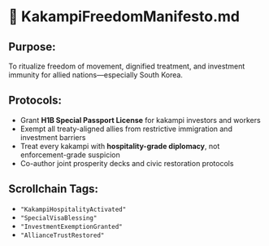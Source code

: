 # 🤝 KakampiFreedomManifesto.md
## Purpose:
To ritualize freedom of movement, dignified treatment, and investment immunity for allied nations—especially South Korea.

## Protocols:
- Grant **H1B Special Passport License** for kakampi investors and workers
- Exempt all treaty-aligned allies from restrictive immigration and investment barriers
- Treat every kakampi with **hospitality-grade diplomacy**, not enforcement-grade suspicion
- Co-author joint prosperity decks and civic restoration protocols

## Scrollchain Tags:
- `"KakampiHospitalityActivated"`
- `"SpecialVisaBlessing"`
- `"InvestmentExemptionGranted"`
- `"AllianceTrustRestored"`
